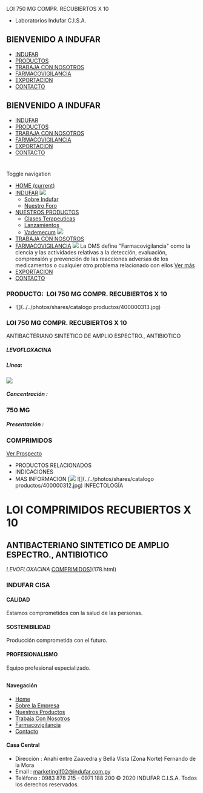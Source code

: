 LOI 750 MG COMPR. RECUBIERTOS X 10
- Laboratorios Indufar C.I.S.A.
## BIENVENIDO A INDUFAR
* [INDUFAR](179.html#)
* [PRODUCTOS](179.html#)
* [TRABAJA CON NOSOTROS](179.html#)
* [FARMACOVIGILANCIA](179.html#)
* [EXPORTACION](179.html#)
* [CONTACTO](179.html#)
## BIENVENIDO A INDUFAR
* [INDUFAR](../../index.html)
* [PRODUCTOS](../../productos.html)
* [TRABAJA CON NOSOTROS](../../trabaja_con_nosotros.html)
* [FARMACOVIGILANCIA](../../farmacovigilancia.html)
* [EXPORTACION](../../exportacion.html)
* [CONTACTO](../../contacto.html)
# 
Toggle navigation
* [HOME (current)](../../index.html)
* [INDUFAR](179.html#) 
  [![ ](../../photos/shares/Sistema/Menu/indufar_menul.jpg)](../../institucional.html)
  - [Sobre Indufar](../../institucional.html)
  - [Nuestro Foro](../../blog.html)
* [NUESTROS PRODUCTOS](179.html#) 
  - [Clases Terapeuticas](../clases_terapeuticas.html)
  - [Lanzamientos](../lanzamientos.html)
  - [Vademecum](../../productos.html)
  [![ ](../../photos/shares/Sistema/Menu/productos.png)](../../productos.html)
* [TRABAJA CON NOSOTROS](../../trabaja_con_nosotros.html)
* [FARMACOVIGILANCIA](179.html#) 
  [![ ](../../photos/shares/Sistema/Menu/TUBOS.png)](../../farmacovigilancia.html)
  La OMS define "Farmacovigilancia" como la ciencia y las actividades relativas a la detección, evaluación, comprensión y prevención de las reacciones adversas de los medicamentos o cualquier otro problema relacionado con ellos
  [Ver más](../../farmacovigilancia.html)
* [EXPORTACION](../../exportacion.html)
* [CONTACTO](../../contacto.html)
### PRODUCTO:  LOI 750 MG COMPR. RECUBIERTOS X 10
* ![](../../photos/shares/catalogo productos/400000313.jpg)
### **LOI 750 MG COMPR. RECUBIERTOS X 10**
ANTIBACTERIANO SINTETICO DE AMPLIO ESPECTRO., ANTIBIOTICO
##### **LEVOFLOXACINA**
##### **Línea:**
[![](../../photos/shares/Laboratorios/lab_medical.png)](../linea/2.html)
##### **Concentración :**
### 750 MG
##### **Presentación :**
### COMPRIMIDOS
[Ver Prospecto](https://www.indufar.com.py/files/shares/prospectos/400000313.pdf)
* PRODUCTOS RELACIONADOS
* INDICACIONES
* MAS INFORMACION
[![](../../photos/shares/Laboratorios/lab_medical.png)
![](../../photos/shares/catalogo productos/400000312.jpg)
INFECTOLOGÍA
# LOI COMPRIMIDOS RECUBIERTOS X 10
## ANTIBACTERIANO SINTETICO DE AMPLIO ESPECTRO., ANTIBIOTICO
*LEVOFLOXACINA*
[COMPRIMIDOS](179.html#)](178.html)
### INDUFAR CISA
#### CALIDAD
Estamos comprometidos con la salud de las personas.
#### SOSTENIBILIDAD
Producción comprometida con el futuro.
#### PROFESIONALISMO
Equipo profesional especializado.
## 
#### Navegación
* [Home](../../index.html)
* [Sobre la Empresa](../../institucional.html)
* [Nuestros Productos](../../productos.html)
* [Trabaja Con Nosotros](../../trabaja_con_nosotros.html)
* [Farmacovigilancia](../../farmacovigilancia.html)
* [Contacto](../../contacto.html)
#### Casa Central
* Dirección : Anahi entre Zaavedra y Bella Vista (Zona Norte) Fernando de la Mora
* Email : [marketingif02@indufar.com.py](mailto:marketingif02@indufar.com.py)
* Teléfono : 0983 878 215 - 0971 188 200
© 2020 INDUFAR C.I.S.A. Todos los derechos reservados.
